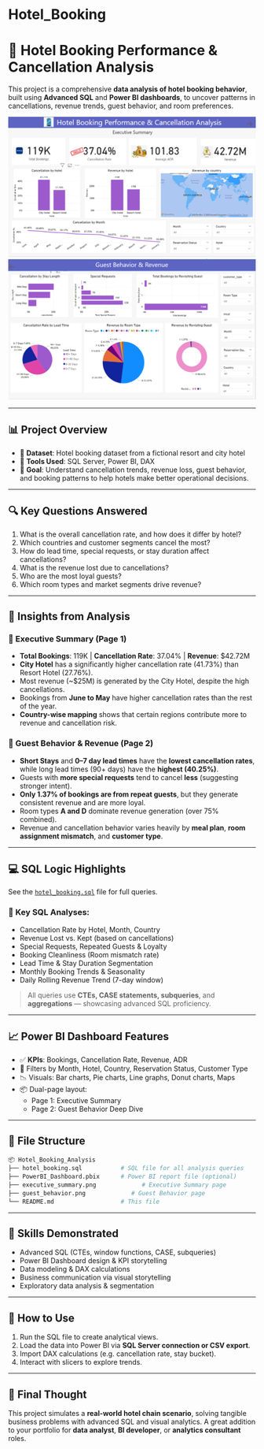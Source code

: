 # Hotel_Booking

# 🏨 Hotel Booking Performance & Cancellation Analysis

This project is a comprehensive **data analysis of hotel booking behavior**, built using **Advanced SQL** and **Power BI dashboards**, to uncover patterns in cancellations, revenue trends, guest behavior, and room preferences.

![Dashboard Preview 1](./executive_summary.png)  
![Dashboard Preview 2](./guest_behavior.png)

---

## 📊 Project Overview

- 📌 **Dataset**: Hotel booking dataset from a fictional resort and city hotel
- 🧰 **Tools Used**: SQL Server, Power BI, DAX
- 🎯 **Goal**: Understand cancellation trends, revenue loss, guest behavior, and booking patterns to help hotels make better operational decisions.

---

## 🔍 Key Questions Answered

1. What is the overall cancellation rate, and how does it differ by hotel?
2. Which countries and customer segments cancel the most?
3. How do lead time, special requests, or stay duration affect cancellations?
4. What is the revenue lost due to cancellations?
5. Who are the most loyal guests?
6. Which room types and market segments drive revenue?

---

## 🧠 Insights from Analysis

### 💼 Executive Summary (Page 1)
- **Total Bookings**: 119K | **Cancellation Rate**: 37.04% | **Revenue**: $42.72M
- **City Hotel** has a significantly higher cancellation rate (41.73%) than Resort Hotel (27.76%).
- Most revenue (~$25M) is generated by the City Hotel, despite the high cancellations.
- Bookings from **June to May** have higher cancellation rates than the rest of the year.
- **Country-wise mapping** shows that certain regions contribute more to revenue and cancellation risk.

### 🧍 Guest Behavior & Revenue (Page 2)
- **Short Stays** and **0–7 day lead times** have the **lowest cancellation rates**, while long lead times (90+ days) have the **highest (40.25%)**.
- Guests with **more special requests** tend to cancel **less** (suggesting stronger intent).
- **Only 1.37% of bookings are from repeat guests**, but they generate consistent revenue and are more loyal.
- Room types **A and D** dominate revenue generation (over 75% combined).
- Revenue and cancellation behavior varies heavily by **meal plan**, **room assignment mismatch**, and **customer type**.

---

## 💻 SQL Logic Highlights

See the [`hotel_booking.sql`](./hotel_booking.sql) file for full queries.

### 🔧 Key SQL Analyses:
- Cancellation Rate by Hotel, Month, Country
- Revenue Lost vs. Kept (based on cancellations)
- Special Requests, Repeated Guests & Loyalty
- Booking Cleanliness (Room mismatch rate)
- Lead Time & Stay Duration Segmentation
- Monthly Booking Trends & Seasonality
- Daily Rolling Revenue Trend (7-day window)

> All queries use **CTEs, CASE statements, subqueries**, and **aggregations** — showcasing advanced SQL proficiency.

---

## 📈 Power BI Dashboard Features

- ✅ **KPIs**: Bookings, Cancellation Rate, Revenue, ADR
- 🧭 Filters by Month, Hotel, Country, Reservation Status, Customer Type
- 📉 Visuals: Bar charts, Pie charts, Line graphs, Donut charts, Maps
- 📦 Dual-page layout:  
  - Page 1: Executive Summary  
  - Page 2: Guest Behavior Deep Dive

---

## 📁 File Structure

```bash
📦 Hotel_Booking_Analysis
├── hotel_booking.sql           # SQL file for all analysis queries
├── PowerBI_Dashboard.pbix      # Power BI report file (optional)
├── executive_summary.png             # Executive Summary page
├── guest_behavior.png             # Guest Behavior page
└── README.md                   # This file
```

---

## 📌 Skills Demonstrated

- Advanced SQL (CTEs, window functions, CASE, subqueries)
- Power BI Dashboard design & KPI storytelling
- Data modeling & DAX calculations
- Business communication via visual storytelling
- Exploratory data analysis & segmentation

---

## 🚀 How to Use

1. Run the SQL file to create analytical views.
2. Load the data into Power BI via **SQL Server connection or CSV export**.
3. Import DAX calculations (e.g. cancellation rate, stay bucket).
4. Interact with slicers to explore trends.

---

## 🏁 Final Thought

This project simulates a **real-world hotel chain scenario**, solving tangible business problems with advanced SQL and visual analytics. A great addition to your portfolio for **data analyst**, **BI developer**, or **analytics consultant** roles.
